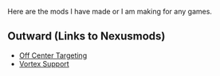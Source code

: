 Here are the mods I have made or I am making for any games.


## Outward (Links to Nexusmods)
* [Off Center Targeting](https://www.nexusmods.com/outward/mods/171)
* [Vortex Support](https://www.nexusmods.com/site/mods/191)
